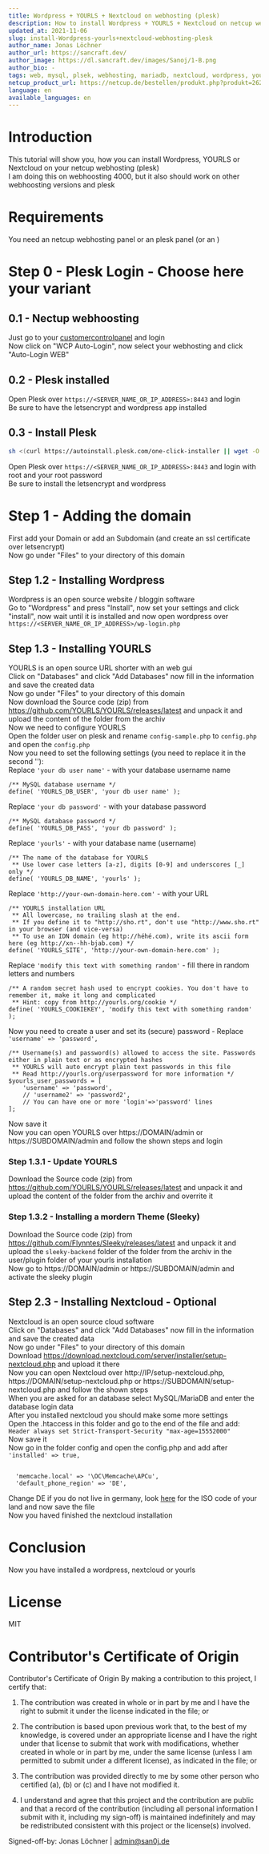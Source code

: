 ```yaml
---
title: Wordpress + YOURLS + Nextcloud on webhosting (plesk)
description: How to install Wordpress + YOURLS + Nextcloud on netcup webhosting (plesk)
updated_at: 2021-11-06
slug: install-Wordpress-yourls+nextcloud-webhosting-plesk
author_name: Jonas Löchner
author_url: https://sancraft.dev/
author_image: https://dl.sancraft.dev/images/Sanoj/1-B.png
author_bio: -
tags: web, mysql, plsek, webhosting, mariadb, nextcloud, wordpress, yourls
netcup_product_url: https://netcup.de/bestellen/produkt.php?produkt=2623
language: en
available_languages: en
---
```


# Introduction
This tutorial will show you, how you can install Wordpress, YOURLS or Nextcloud on your netcup webhosting (plesk) <br>
I am doing this on webhoosting 4000, but it also should work on other webhoosting versions and plesk

# Requirements
You need an netcup webhosting panel or an plesk panel (or an )

# Step 0 - Plesk Login - Choose here your variant

## 0.1 - Nectup webhoosting
Just go to your [customercontrolpanel](https://www.customercontrolpanel.de/) and login <br>
Now click on "WCP Auto-Login", now select your webhosting and click "Auto-Login WEB"

## 0.2 - Plesk installed
Open Plesk over `https://<SERVER_NAME_OR_IP_ADDRESS>:8443` and login <br>
Be sure to have the letsencrypt and wordpress app installed

## 0.3 - Install Plesk
```sh
sh <(curl https://autoinstall.plesk.com/one-click-installer || wget -O - https://autoinstall.plesk.com/one-click-installer)
```
Open Plesk over `https://<SERVER_NAME_OR_IP_ADDRESS>:8443` and login with root and your root password <br>
Be sure to install the letsencrypt and wordpress

# Step 1 - Adding the domain
First add your Domain or add an Subdomain (and create an ssl certificate over letsencrypt) <br>
Now go under "Files" to your directory of this domain

## Step 1.2 - Installing Wordpress
Wordpress is an open source website / bloggin software <br>
Go to "Wordpress" and press "Install", now set your settings and click "install", now wait until it is installed and now open wordpress over `https://<SERVER_NAME_OR_IP_ADDRESS>/wp-login.php`

## Step 1.3 - Installing YOURLS 
YOURLS is an open source URL shorter with an web gui <br>
Click on "Databases" and click "Add Databases" now fill in the information and save the created data <br>
Now go under "Files" to your directory of this domain <br>
Now download the Source code (zip) from https://github.com/YOURLS/YOURLS/releases/latest and unpack it and upload the content of the folder from the archiv <br>
Now we need to configure YOURLS <br>
Open the folder user on plesk and rename `config-sample.php` to `config.php` and open the `config.php` <br>
Now you need to set the following settings (you need to replace it in the second ''): <br>
Replace `'your db user name'` - with your database username name
```
/** MySQL database username */
define( 'YOURLS_DB_USER', 'your db user name' );
```
Replace `'your db password'` - with your database password
```
/** MySQL database password */
define( 'YOURLS_DB_PASS', 'your db password' );
```
Replace `'yourls'` - with your database name (username)
```
/** The name of the database for YOURLS
 ** Use lower case letters [a-z], digits [0-9] and underscores [_] only */
define( 'YOURLS_DB_NAME', 'yourls' );
```
Replace `'http://your-own-domain-here.com'` - with your URL
```
/** YOURLS installation URL
 ** All lowercase, no trailing slash at the end.
 ** If you define it to "http://sho.rt", don't use "http://www.sho.rt" in your browser (and vice-versa)
 ** To use an IDN domain (eg http://héhé.com), write its ascii form here (eg http://xn--hh-bjab.com) */
define( 'YOURLS_SITE', 'http://your-own-domain-here.com' );
```
Replace `'modify this text with something random'` - fill there in random letters and numbers
```
/** A random secret hash used to encrypt cookies. You don't have to remember it, make it long and complicated
 ** Hint: copy from http://yourls.org/cookie */
define( 'YOURLS_COOKIEKEY', 'modify this text with something random' );
```
Now you need to create a user and set its (secure) password - Replace `'username' => 'password', `
```
/** Username(s) and password(s) allowed to access the site. Passwords either in plain text or as encrypted hashes
 ** YOURLS will auto encrypt plain text passwords in this file
 ** Read http://yourls.org/userpassword for more information */
$yourls_user_passwords = [
	'username' => 'password',
	// 'username2' => 'password2',
	// You can have one or more 'login'=>'password' lines
];
```
Now save it <br/>
Now you can open YOURLS over https://DOMAIN/admin or https://SUBDOMAIN/admin and follow the shown steps and login

### Step 1.3.1 - Update YOURLS
Download the Source code (zip) from https://github.com/YOURLS/YOURLS/releases/latest and unpack it and upload the content of the folder from the archiv and overrite it

### Step 1.3.2 - Installing a mordern Theme (Sleeky)
Download the Source code (zip) from https://github.com/Flynntes/Sleeky/releases/latest and unpack it and upload the `sleeky-backend` folder of the folder from the archiv in the user/plugin folder of your yourls installation <br>
Now go to https://DOMAIN/admin or https://SUBDOMAIN/admin and activate the sleeky plugin

## Step 2.3 - Installing Nextcloud - Optional
Nextcloud is an open source cloud software <br>
Click on "Databases" and click "Add Databases" now fill in the information and save the created data <br>
Now go under "Files" to your directory of this domain <br>
Download https://download.nextcloud.com/server/installer/setup-nextcloud.php and upload it there <br>
Now you can open Nextcloud over http://IP/setup-nextcloud.php, https://DOMAIN/setup-nextcloud.php or https://SUBDOMAIN/setup-nextcloud.php and follow the shown steps <br>
When you are asked for an database select MySQL/MariaDB and enter the database login data <br>
After you installed nextcloud you should make some more settings <br>
Open the .htaccess in this folder and go to the end of the file and add: `Header always set Strict-Transport-Security "max-age=15552000"` <br>
Now save it <br/>
Now go in the folder config and open the config.php and add after `'installed' => true,`
```

  'memcache.local' => '\OC\Memcache\APCu',
  'default_phone_region' => 'DE',
```
Change DE if you do not live in germany, look [here](https://en.wikipedia.org/wiki/ISO_3166-1_alpha-2#Officially_assigned_code_elements) for the ISO code of your land and now save the file <br/>
Now you haved finished the nextcloud installation

# Conclusion
Now you have installed a wordpress, nextcloud or yourls <br>

# License
MIT

# Contributor's Certificate of Origin
Contributor's Certificate of Origin By making a contribution to this project, I certify that:

 1) The contribution was created in whole or in part by me and I have the right to submit it under the license indicated in the file; or

 2) The contribution is based upon previous work that, to the best of my knowledge, is covered under an appropriate license and I have the right under that license to submit that work with modifications, whether created in whole or in part by me, under the same license (unless I am permitted to submit under a different license), as indicated in the file; or

 3) The contribution was provided directly to me by some other person who certified (a), (b) or (c) and I have not modified it.

 4) I understand and agree that this project and the contribution are public and that a record of the contribution (including all personal information I submit with it, including my sign-off) is maintained indefinitely and may be redistributed consistent with this project or the license(s) involved.

Signed-off-by: Jonas Löchner | [admin@san0j.de](mailto:admin@san0j.de)
